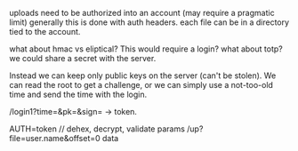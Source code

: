 
uploads need to be authorized into an account (may require a pragmatic limit)
generally this is done with auth headers. each file can be in a directory tied to the account.

what about hmac vs eliptical? This would require a login?
what about totp? we could share a secret with the server.

Instead we can keep only public keys on the server (can't be stolen).
We can read the root to get a challenge, or we can simply use a not-too-old time and send the time with the login.

/login1?time=&pk=&sign=
-> token.

AUTH=token   // dehex, decrypt, validate params
/up?file=user.name&offset=0 
data

